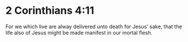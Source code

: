 # 2 Corinthians 4:11

For we which live are alway delivered unto death for Jesus’ sake, that the life also of Jesus might be made manifest in our mortal flesh.
